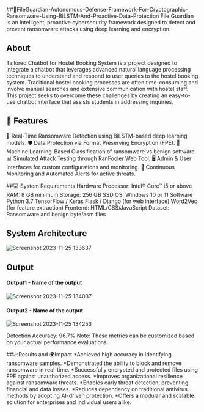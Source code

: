 ##🚀FileGuardian-Autonomous-Defense-Framework-For-Cryptographic-Ransomware-Using-BiLSTM-And-Proactive-Data-Protection
File Guardian is an intelligent, proactive cybersecurity framework designed to detect and prevent ransomware attacks using deep learning and encryption. 
## About
<!--Detailed Description about the project-->
Tailored Chatbot for Hostel Booking System is a project designed to integrate a chatbot that leverages advanced natural language processing techniques to understand and respond to user queries to the hostel booking system. Traditional hostel booking processes are often time-consuming and involve manual searches and extensive communication with hostel staff. This project seeks to overcome these challenges by creating an easy-to-use chatbot interface that assists students in addressing inquiries.

## 🌟 Features
🔐 Real-Time Ransomware Detection using BiLSTM-based deep learning models.
🛡️ Data Protection via Format Preserving Encryption (FPE).
🧠 Machine Learning-Based Classification of ransomware vs benign software.
📊 Simulated Attack Testing through RanFooler Web Tool.
🖥️ Admin & User Interfaces for custom configurations and monitoring.
🔁 Continuous Monitoring and Automated Alerts for active threats.

##💻 System Requirements
Hardware
Processor: Intel® Core™ i5 or above
RAM: 8 GB minimum
Storage: 256 GB SSD
OS: Windows 10 or 11
Software
Python 3.7
TensorFlow / Keras
Flask / Django (for web interface)
Word2Vec (for feature extraction)
Frontend: HTML/CSS/JavaScript
Dataset: Ransomware and benign byte/asm files

## System Architecture
<!--Embed the system architecture diagram as shown below-->
![Screenshot 2023-11-25 133637](https://github.com/<<yourusername>>/Hand-Gesture-Recognition-System/assets/75235455/a60c11f3-0a11-47fb-ac89-755d5f45c995)


## Output

<!--Embed the Output picture at respective places as shown below as shown below-->
#### Output1 - Name of the output

![Screenshot 2023-11-25 134037](https://github.com/<<yourusername>>/Hand-Gesture-Recognition-System/assets/75235455/8c2b6b5c-5ed2-4ec4-b18e-5b6625402c16)

#### Output2 - Name of the output
![Screenshot 2023-11-25 134253](https://github.com/<<yourusername>>/Hand-Gesture-Recognition-System/assets/75235455/5e05c981-05ca-4aaa-aea2-d918dcf25cb7)

Detection Accuracy: 96.7%
Note: These metrics can be customized based on your actual performance evaluations.


##📈Results and 🌍Impact
*Achieved high accuracy in identifying ransomware samples.
*Demonstrated the ability to block and remove ransomware in real-time.
*Successfully encrypted and protected files using FPE against unauthorized access.
*Improves organizational resilience against ransomware threats.
*Enables early threat detection, preventing financial and data losses.
*Reduces dependency on traditional antivirus methods by adopting AI-driven protection.
*Offers a modular and scalable solution for enterprises and individual users alike.





